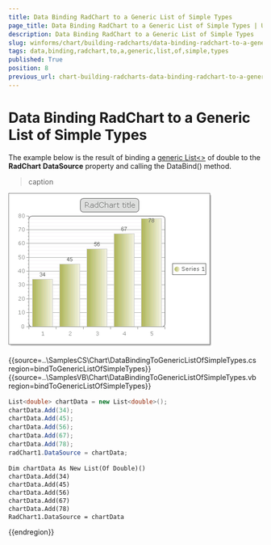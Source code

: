 ```yaml
---
title: Data Binding RadChart to a Generic List of Simple Types
page_title: Data Binding RadChart to a Generic List of Simple Types | UI for WinForms Documentation
description: Data Binding RadChart to a Generic List of Simple Types
slug: winforms/chart/building-radcharts/data-binding-radchart-to-a-generic-list-of-simple-types
tags: data,binding,radchart,to,a,generic,list,of,simple,types
published: True
position: 8
previous_url: chart-building-radcharts-data-binding-radchart-to-a-generic-list-of-simple-types
---
```


# Data Binding RadChart to a Generic List of Simple Types



The example below is the result of binding a [generic List<>](http://msdn2.microsoft.com/en-us/library/6sh2ey19.aspx) of double to the __RadChart__ __DataSource__ property and calling the DataBind() method.
>caption 

![chart-building-radcharts-data-binding-radchart-to-a-generic-list-of-simple-types 001](images/chart-building-radcharts-data-binding-radchart-to-a-generic-list-of-simple-types001.png)


{{source=..\SamplesCS\Chart\DataBindingToGenericListOfSimpleTypes.cs region=bindToGenericListOfSimpleTypes}} 
{{source=..\SamplesVB\Chart\DataBindingToGenericListOfSimpleTypes.vb region=bindToGenericListOfSimpleTypes}} 

````C#
List<double> chartData = new List<double>();
chartData.Add(34);
chartData.Add(45);
chartData.Add(56);
chartData.Add(67);
chartData.Add(78);
radChart1.DataSource = chartData;

````
````VB.NET
Dim chartData As New List(Of Double)()
chartData.Add(34)
chartData.Add(45)
chartData.Add(56)
chartData.Add(67)
chartData.Add(78)
RadChart1.DataSource = chartData

````

{{endregion}} 



